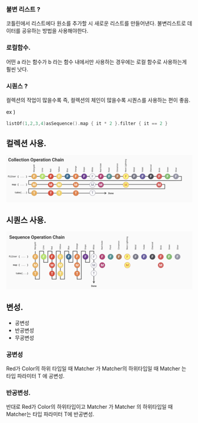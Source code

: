 ### 불변 리스트 ?

코틀린에서 리스트에다 원소를 추가할 시 새로운 리스트를 만들어낸다. 불변리스트로 데이터를 공유하는 방법을 사용해야한다.

### 로컬함수.

어떤 a 라는 함수가 b 라는 함수 내에서만 사용하는 경우에는 로컬 함수로 사용하는게 훨씬 낫다.

### 시퀀스 ?

컬렉션의 작업이 많을수록 즉, 컬렉션의 체인이 많을수록 시퀀스를 사용하는 편이 좋음.

ex )

```kotlin
listOf(1,2,3,4)asSequence().map { it * 2 }.filter { it == 2 }
```

## 컬렉션 사용.

![list](../kotlin/img/list.png)

## 시퀀스 사용.

![시퀀스](img/sequence.png)

## 변성.

- 공변성
- 반공변성
- 무공변성

### 공변성

Red가 Color의 하위 타입일 때 Matcher<Red> 가 Matcher<Color>의 하위타입일 때 Matcher<T> 는 타입 파라미터 T 에 공변성.

### 반공변성.

반대로 Red가 Color의 하위타입이고 Matcher<Color> 가 Matcher<Red> 의 하위타입일 때 Matcher<T>는 타입 파라미터 T에 반공변성.
